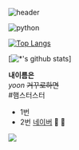

![header](https://capsule-render.vercel.app/api?type=wave&color=auto&heigh=300&section=header&text=kiki%20특강&fontSize=90)


![python](https://img.shields.io/badge/-python-FF00FF?style=flate&logo=spring&logoColor=black)
  
[![Top Langs](https://github-readme-stats.vercel.app/api/top-langs/?username=yooni55&layout=compact)](https://github.com/yooni55/github-readme-stats)
  
[![*'s github stats](https://github-readme-stats.vercel.app/api?username=yooni55)]



**내이름은** <br>
*yoon*
~~거꾸로하면~~ <br>
#햄스터스터
- 1번
- 2번
[네이버](http://www.naver.com)
🖤
🐹
  


<image src="images/KakaoTalk_20221017_221212519_01.jpg">
